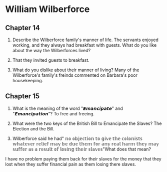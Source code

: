 # William Wilberforce
## Chapter 14
1. Describe the Wilberforce family's manner of life.
The servants enjoyed working, and they always had breakfast with guests.
What do you like about the way the Wilberforces lived?

2. That they invited guests to breakfast.

3. What do you dislike about their manner of living?
Many of the Wilberforce's family's freinds commented on Barbara's poor housekeeping.
## Chapter 15
1. What is the meaning of the word "𝙀𝙢𝙖𝙣𝙘𝙞𝙥𝙖𝙩𝙚" and "𝙀𝙢𝙖𝙣𝙘𝙞𝙥𝙖𝙩𝙞𝙤𝙣"?
To free and freeing.

2. What were the two keys of the British Bill to Emancipate the Slaves?
The Election and the Bill.

3. Wilberforce said he had" 𝕟𝕠 𝕠𝕓𝕛𝕖𝕔𝕥𝕚𝕠𝕟 𝕥𝕠 𝕘𝕚𝕧𝕖 𝕥𝕙𝕖 𝕔𝕠𝕝𝕠𝕟𝕚𝕤𝕥𝕤 𝕨𝕙𝕒𝕥𝕖𝕧𝕖𝕣  𝕣𝕖𝕝𝕚𝕖𝕗
𝕞𝕒𝕪 𝕓𝕖 𝕕𝕦𝕖 𝕥𝕙𝕖𝕞 𝕗𝕠𝕣 𝕒𝕟𝕪 𝕣𝕖𝕒𝕝 𝕙𝕒𝕣𝕞 𝕥𝕙𝕖𝕪 𝕞𝕒𝕪 𝕤𝕦𝕗𝕗𝕖𝕣 𝕒𝕤 𝕒 𝕣𝕖𝕤𝕦𝕝𝕥 𝕠𝕗 𝕝𝕠𝕤𝕚𝕟𝕘 𝕥𝕙𝕖𝕚𝕣 𝕤𝕝𝕒𝕧𝕖𝕤"What does that mean?

I have no problem paying them back for their slaves for the money that they lost when they suffer financial pain as them losing there slaves.
